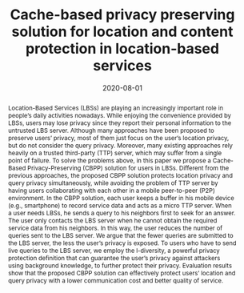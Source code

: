 ---
title: "Cache-based privacy preserving solution for location and content protection in location-based services"
abstract: "Location-Based Services (LBSs) are playing an increasingly important role in people’s daily activities nowadays. While enjoying the convenience provided by LBSs, users may lose privacy since they report their personal information to the untrusted LBS server. Although many approaches have been proposed to preserve users’ privacy, most of them just focus on the user’s location privacy, but do not consider the query privacy. Moreover, many existing approaches rely heavily on a trusted third-party (TTP) server, which may suffer from a single point of failure. To solve the problems above, in this paper we propose a Cache-Based Privacy-Preserving (CBPP) solution for users in LBSs. Different from the previous approaches, the proposed CBPP solution protects location privacy and query privacy simultaneously, while avoiding the problem of TTP server by having users collaborating with each other in a mobile peer-to-peer (P2P) environment. In the CBPP solution, each user keeps a buffer in his mobile device (e.g., smartphone) to record service data and acts as a micro TTP server. When a user needs LBSs, he sends a query to his neighbors first to seek for an answer. The user only contacts the LBS server when he cannot obtain the required service data from his neighbors. In this way, the user reduces the number of queries sent to the LBS server. We argue that the fewer queries are submitted to the LBS server, the less the user’s privacy is exposed. To users who have to send live queries to the LBS server, we employ the l-diversity, a powerful privacy protection definition that can guarantee the user’s privacy against attackers using background knowledge, to further protect their privacy. Evaluation results show that the proposed CBPP solution can effectively protect users’ location and query privacy with a lower communication cost and better quality of service."
collection: publications
permalink: /publication/cui2020cache
date: 2020-08-01
venue: 'IEEE Access'
paperurl: '/files/pdf/papers/cui2020cache.pdf'
link: 'https://doi.org/10.3390/s20164651'
citation: 'Yuanbo Cui, Fei Gao, Wenmin Li, Yijie Shi, Hua Zhang, Qiaoyan Wen, Emmanouil Panaousis (2020). 
	&quot;An options approach to cybersecurity investment.&quot; 
	<i>Sensors</i>, 20(16), 4651.<br> 
	<span style="color:#2979ab;">(JCR 2019: 3.275, CiteScore 2019: 5.8)</span>'
---